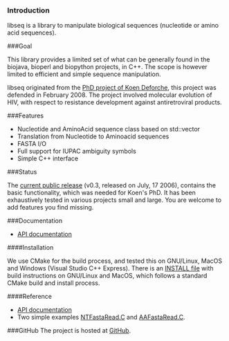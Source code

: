 ### Introduction

libseq is a library to manipulate biological sequences (nucleotide or amino acid sequences).

###Goal

This library provides a limited set of what can be generally found in the biojava, bioperl and biopython projects, in C++. The scope is however limited to efficient and simple sequence manipulation. 

libseq originated from the [PhD project of Koen Deforche], this project was defended in February 2008. The project involved molecular evolution of HIV, with respect to resistance development against antiretroviral products.

###Features

* Nucleotide and AminoAcid sequence class based on std::vector
* Translation from Nucleotide to Aminoacid sequences
* FASTA I/O
* Full support for IUPAC ambiguity symbols
* Simple C++ interface

###Status

The [current public release](https://github.com/rega-cev/libseq/releases/tag/release-v0.3) (v0.3, released on July, 17 2006), contains the basic functionality, which was needed for Koen's PhD. It has been exhaustively tested in various projects small and large. You are welcome to add features you find missing.

###Documentation
* [API documentation]

####Installation

We use CMake for the build process, and tested this on GNU/Linux, MacOS and Windows (Visual Studio C++ Express).
There is an [INSTALL file] with build instructions on GNU/Linux and MacOS, which follows a standard CMake build and install process.

####Reference
* [API documentation]
* Two simple examples [NTFastaRead.C] and [AAFastaRead.C].

###GitHub
The project is hosted at [GitHub].

[PhD project of Koen Deforche]:<http://rega.kuleuven.be/cev/avd/publications/thesises>
[current public release]:<https://github.com/rega-cev/libseq/releases/tag/v0.3>
[API documentation]: <http://rega-cev.github.io/libseq/doc/doxygen-html/v0.3> 
[INSTALL file]: <https://github.com/rega-cev/libseq/blob/master/INSTALL>
[NTFastaRead.C]: <https://github.com/rega-cev/libseq/blob/master/test/src/NTFastaRead.C>
[AAFastaRead.C]: <https://github.com/rega-cev/libseq/blob/master/test/src/AAFastaRead.C> 

[GitHub]: <https://github.com/rega-cev/libseq/>

